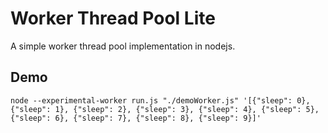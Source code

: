 # Worker Thread Pool Lite

A simple worker thread pool implementation in nodejs.

## Demo

```
node --experimental-worker run.js "./demoWorker.js" '[{"sleep": 0}, {"sleep": 1}, {"sleep": 2}, {"sleep": 3}, {"sleep": 4}, {"sleep": 5}, {"sleep": 6}, {"sleep": 7}, {"sleep": 8}, {"sleep": 9}]'
```
